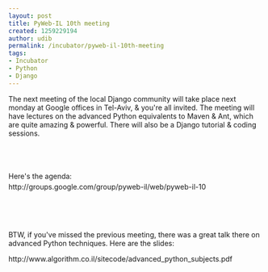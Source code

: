 ```yaml
---
layout: post
title: PyWeb-IL 10th meeting
created: 1259229194
author: udib
permalink: /incubator/pyweb-il-10th-meeting
tags:
- Incubator
- Python
- Django
---
```

<p>The next meeting of the local Django community will take place next monday at Google offices in Tel-Aviv, &amp; you're all invited.&nbsp;The meeting will have lectures on the advanced Python equivalents to&nbsp;Maven &amp; Ant, which are quite amazing &amp; powerful. There will also be a Django tutorial &amp; coding sessions.</p>
<p>&nbsp;</p>
<p style="margin-top: 0px; margin-right: 0px; margin-bottom: 0px; margin-left: 0px; padding-top: 0px; padding-right: 0px; padding-bottom: 0px; padding-left: 0px; font-size: 14px; font-weight: normal; line-height: 21px; ">&nbsp;</p>
<p style="margin-top: 0px; margin-right: 0px; margin-bottom: 0px; margin-left: 0px; padding-top: 0px; padding-right: 0px; padding-bottom: 0px; padding-left: 0px; font-size: 14px; font-weight: normal; line-height: 21px; ">Here's the agenda:</p>
<p style="margin-top: 0px; margin-right: 0px; margin-bottom: 0px; margin-left: 0px; padding-top: 0px; padding-right: 0px; padding-bottom: 0px; padding-left: 0px; font-size: 14px; font-weight: normal; line-height: 21px; ">http://groups.google.com/group/pyweb-il/web/pyweb-il-10</p>
<p>&nbsp;</p>
<p>&nbsp;</p>
<p>BTW, if you've missed the previous meeting, there was a great talk there on advanced Python techniques. Here are the slides:</p>
<p>http://www.algorithm.co.il/sitecode/advanced_python_subjects.pdf</p>
